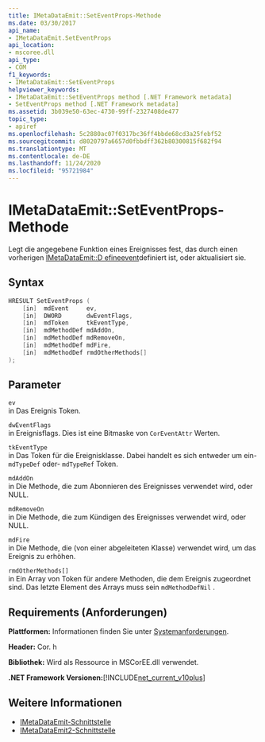 ```yaml
---
title: IMetaDataEmit::SetEventProps-Methode
ms.date: 03/30/2017
api_name:
- IMetaDataEmit.SetEventProps
api_location:
- mscoree.dll
api_type:
- COM
f1_keywords:
- IMetaDataEmit::SetEventProps
helpviewer_keywords:
- IMetaDataEmit::SetEventProps method [.NET Framework metadata]
- SetEventProps method [.NET Framework metadata]
ms.assetid: 3b039e50-63ec-4730-99ff-2327408de477
topic_type:
- apiref
ms.openlocfilehash: 5c2880ac07f0317bc36ff4bbde68cd3a25febf52
ms.sourcegitcommit: d8020797a6657d0fbbdff362b80300815f682f94
ms.translationtype: MT
ms.contentlocale: de-DE
ms.lasthandoff: 11/24/2020
ms.locfileid: "95721984"
---
```

# <a name="imetadataemitseteventprops-method"></a>IMetaDataEmit::SetEventProps-Methode

Legt die angegebene Funktion eines Ereignisses fest, das durch einen vorherigen [IMetaDataEmit::D efineevent](imetadataemit-defineevent-method.md)definiert ist, oder aktualisiert sie.  
  
## <a name="syntax"></a>Syntax  
  
```cpp  
HRESULT SetEventProps (  
    [in]  mdEvent     ev,
    [in]  DWORD       dwEventFlags,
    [in]  mdToken     tkEventType,
    [in]  mdMethodDef mdAddOn,
    [in]  mdMethodDef mdRemoveOn,
    [in]  mdMethodDef mdFire,
    [in]  mdMethodDef rmdOtherMethods[]
);  
```  
  
## <a name="parameters"></a>Parameter  

 `ev`  
 in Das Ereignis Token.  
  
 `dwEventFlags`  
 in Ereignisflags. Dies ist eine Bitmaske von `CorEventAttr` Werten.  
  
 `tkEventType`  
 in Das Token für die Ereignisklasse. Dabei handelt es sich entweder um ein- `mdTypeDef` oder- `mdTypeRef` Token.  
  
 `mdAddOn`  
 in Die Methode, die zum Abonnieren des Ereignisses verwendet wird, oder NULL.  
  
 `mdRemoveOn`  
 in Die Methode, die zum Kündigen des Ereignisses verwendet wird, oder NULL.  
  
 `mdFire`  
 in Die Methode, die (von einer abgeleiteten Klasse) verwendet wird, um das Ereignis zu erhöhen.  
  
 `rmdOtherMethods[]`  
 in Ein Array von Token für andere Methoden, die dem Ereignis zugeordnet sind. Das letzte Element des Arrays muss sein `mdMethodDefNil` .  
  
## <a name="requirements"></a>Requirements (Anforderungen)  

 **Plattformen:** Informationen finden Sie unter [Systemanforderungen](../../get-started/system-requirements.md).  
  
 **Header:** Cor. h  
  
 **Bibliothek:** Wird als Ressource in MSCorEE.dll verwendet.  
  
 **.NET Framework Versionen:**[!INCLUDE[net_current_v10plus](../../../../includes/net-current-v10plus-md.md)]  
  
## <a name="see-also"></a>Weitere Informationen

- [IMetaDataEmit-Schnittstelle](imetadataemit-interface.md)
- [IMetaDataEmit2-Schnittstelle](imetadataemit2-interface.md)
